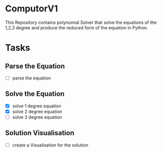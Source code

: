 # ComputorV1

This Repository contains polynomial Solver that solve the equations of the 1,2,3 degree and produce the reduced form of the equation in Python.

# Tasks
## Parse the Equation
- [ ] parse the equation
## Solve the Equation
- [x] solve 1 degree equation
- [x] solve 2 degree equation
- [ ] solve 3 degree equation
## Solution Visualisation
- [ ] create a Visualisation for the solution